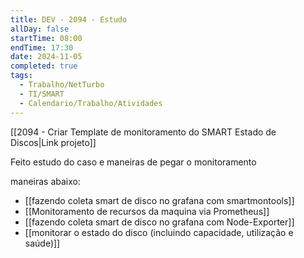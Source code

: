 ```yaml
---
title: DEV - 2094 - Estudo
allDay: false
startTime: 08:00
endTime: 17:30
date: 2024-11-05
completed: true
tags:
  - Trabalho/NetTurbo
  - TI/SMART
  - Calendario/Trabalho/Atividades
---
```

[[2094 - Criar Template de monitoramento do SMART Estado de Discos|Link projeto]]

Feito estudo do caso e maneiras de pegar o monitoramento

maneiras abaixo:

- [[fazendo coleta smart de disco no grafana com smartmontools]]
- [[Monitoramento de recursos da maquina via Prometheus]]
- [[fazendo coleta smart de disco no grafana com Node-Exporter]]
- [[monitorar o estado do disco (incluindo capacidade, utilização e saúde)]]
